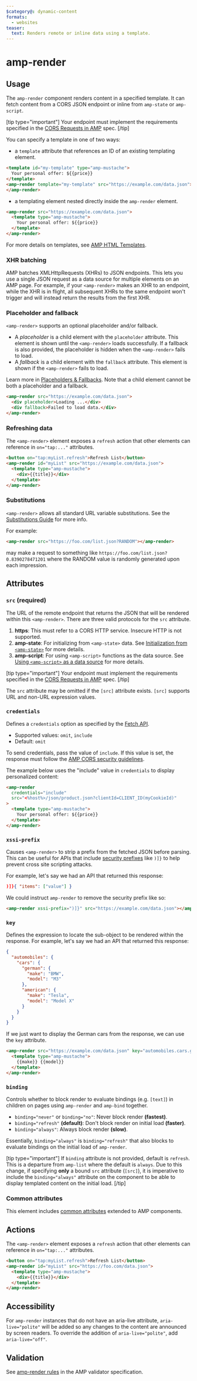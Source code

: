 ```yaml
---
$category@: dynamic-content
formats:
  - websites
teaser:
  text: Renders remote or inline data using a template.
---
```


<!--
Copyright 2021 The AMP HTML Authors. All Rights Reserved.

Licensed under the Apache License, Version 2.0 (the "License");
you may not use this file except in compliance with the License.
You may obtain a copy of the License at

      http://www.apache.org/licenses/LICENSE-2.0

Unless required by applicable law or agreed to in writing, software
distributed under the License is distributed on an "AS-IS" BASIS,
WITHOUT WARRANTIES OR CONDITIONS OF ANY KIND, either express or implied.
See the License for the specific language governing permissions and
limitations under the License.
-->

# amp-render

<!--
  If the component is relevant for more than one format and operates differently between these
  formats, include and filter multiple content blocks and code samples.
-->

## Usage

The `amp-render` component renders content in a specified template. It can fetch content from a CORS JSON endpoint or inline from `amp-state` or `amp-script`.

[tip type="important"]
Your endpoint must implement the requirements specified in the [CORS Requests in AMP](https://amp.dev/documentation/guides-and-tutorials/learn/amp-caches-and-cors/amp-cors-requests) spec.
[/tip]

You can specify a template in one of two ways:

-   a `template` attribute that references an ID of an existing templating element.

```html
<template id="my-template" type="amp-mustache">
  Your personal offer: ${{price}}
</template>
<amp-render template="my-template" src="https://example.com/data.json">
</amp-render>
```

-   a templating element nested directly inside the `amp-render` element.

```html
<amp-render src="https://example.com/data.json">
  <template type="amp-mustache">
    Your personal offer: ${{price}}
  </template>
</amp-render>
```

For more details on templates, see [AMP HTML Templates](../../docs/spec/amp-html-templates.md).

<!--
  * [Read more about filtering sections](https://amp.dev/documentation/guides-and-tutorials/contribute/contribute-documentation/formatting/?format=websites#filtering-sections)
  * [Read more about executable code samples](https://amp.dev/documentation/guides-and-tutorials/contribute/contribute-documentation/formatting/?format=websites#preview-code-samples)
 -->

### XHR batching

AMP batches XMLHttpRequests (XHRs) to JSON endpoints. This lets you use a single JSON request as a data source for multiple elements on an AMP page. For example, if your `<amp-render>` makes an XHR to an endpoint, while the XHR is in flight, all subsequent XHRs to the same endpoint won't trigger and will instead return the results from the first XHR.

### Placeholder and fallback

`<amp-render>` supports an optional placeholder and/or fallback.

-   A _placeholder_ is a child element with the `placeholder` attribute. This element is shown until the `<amp-render>` loads successfully. If a fallback is also provided, the placeholder is hidden when the `<amp-render>` fails to load.
-   A _fallback_ is a child element with the `fallback` attribute. This element is shown if the `<amp-render>` fails to load.

Learn more in [Placeholders & Fallbacks](https://amp.dev/documentation/guides-and-tutorials/develop/style_and_layout/placeholders). Note that a child element cannot be both a placeholder and a fallback.

```html
<amp-render src="https://example.com/data.json">
  <div placeholder>Loading ...</div>
  <div fallback>Failed to load data.</div>
</amp-render>
```

### Refreshing data

The `<amp-render>` element exposes a `refresh` action that other elements can reference in `on="tap:..."` attributes.

```html
<button on="tap:myList.refresh">Refresh List</button>
<amp-render id="myList" src="https://example.com/data.json">
  <template type="amp-mustache">
    <div>{{title}}</div>
  </template>
</amp-render>
```

### Substitutions

`<amp-render>` allows all standard URL variable substitutions.
See the [Substitutions Guide](../../docs/spec/amp-var-substitutions.md) for more info.

For example:

```html
<amp-render src="https://foo.com/list.json?RANDOM"></amp-render>
```

may make a request to something like `https://foo.com/list.json?0.8390278471201` where the RANDOM value is randomly generated upon each impression.

## Attributes

### `src` (required)

The URL of the remote endpoint that returns the JSON that will be rendered
within this `<amp-render>`. There are three valid protocols for the `src` attribute.

1. **https**: This must refer to a CORS HTTP service. Insecure HTTP is not supported.
2. **amp-state**: For initializing from `<amp-state>` data. See [Initialization from `<amp-state>`](#initialization-from-amp-state) for more details.
3. **amp-script**: For using `<amp-script>` functions as the data source. See [Using `<amp-script>` as a data source](#using-amp-script-as-a-data-source) for more details.

[tip type="important"]
Your endpoint must implement the requirements specified in the [CORS Requests in AMP](https://www.ampproject.org/docs/fundamentals/amp-cors-requests) spec.
[/tip]

The `src` attribute may be omitted if the `[src]` attribute exists. `[src]` supports URL and non-URL expression values.

### `credentials`

Defines a `credentials` option as specified by the [Fetch API](https://fetch.spec.whatwg.org/).

-   Supported values: `omit`, `include`
-   Default: `omit`

To send credentials, pass the value of `include`. If this value is set, the response must follow the [AMP CORS security guidelines](https://amp.dev/documentation/guides-and-tutorials/learn/amp-caches-and-cors/amp-cors-requests/#cors-security-in-amp).

The example below uses the "include" value in `credentials` to display personalized content:

```html
<amp-render
  credentials="include"
  src="<%host%>/json/product.json?clientId=CLIENT_ID(myCookieId)"
>
  <template type="amp-mustache">
    Your personal offer: ${{price}}
  </template>
</amp-render>
```

### `xssi-prefix`

Causes `<amp-render>` to strip a prefix from the fetched JSON before parsing. This can be useful for APIs that include [security prefixes](http://patorjk.com/blog/2013/02/05/crafty-tricks-for-avoiding-xssi/) like `)]}` to help prevent cross site scripting attacks.

For example, let's say we had an API that returned this response:

```json
)]}{ "items": ["value"] }
```

We could instruct `amp-render` to remove the security prefix like so:

```html
<amp-render xssi-prefix=")]}" src="https://example.com/data.json"></amp-render>
```

### `key`

Defines the expression to locate the sub-object to be rendered within the response. For example, let's say we had an API that returned this response:

```json
{
  "automobiles": {
    "cars": {
      "german": {
        "make": "BMW",
        "model": "M3"
      },
      "american": {
        "make": "Tesla",
        "model": "Model X"
      }
    }
  }
}
```

If we just want to display the German cars from the response, we can use the `key` attribute.

```html
<amp-render src="https://example.com/data.json" key="automobiles.cars.german">
  <template type="amp-mustache">
    {{make}} {{model}}
  </template>
</amp-render>
```

### `binding`

Controls whether to block render to evaluate bindings (e.g. `[text]`) in children on pages using `amp-render` and `amp-bind` together.

-   `binding="never"` or `binding="no"`: Never block render **(fastest)**.
-   `binding="refresh"` **(default)**: Don't block render on initial load **(faster)**.
-   `binding="always"`: Always block render **(slow)**.

Essentially, `binding="always"` is `binding="refresh"` that also blocks to evaluate bindings on the initial load of `amp-render`.

[tip type="important"]
If `binding` attribute is not provided, default is `refresh`. This is a departure from `amp-list` where the default is `always`. Due to this change, if specifying **only** a bound `src` attribute (`[src]`), it is imperative to include the `binding="always"` attribute on the component to be able to display templated content on the initial load.
[/tip]

### Common attributes

This element includes [common attributes](https://amp.dev/documentation/guides-and-tutorials/learn/common_attributes) extended to AMP components.

## Actions

The `<amp-render>` element exposes a `refresh` action that other elements can reference in `on="tap:..."` attributes.

```html
<button on="tap:myList.refresh">Refresh List</button>
<amp-render id="myList" src="https://foo.com/data.json">
  <template type="amp-mustache">
    <div>{{title}}</div>
  </template>
</amp-render>
```

## Accessibility

For `amp-render` instances that do not have an aria-live attribute, `aria-live="polite"` will be added so any changes to the content are announced by screen readers. To override the addition of `aria-live="polite"`, add `aria-live="off"`.

## Validation

See [amp-render rules](https://github.com/ampproject/amphtml/blob/main/extensions/amp-render/validator-amp-render.protoascii) in the AMP validator specification.
